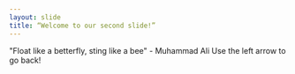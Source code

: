 ```yaml
---
layout: slide
title: “Welcome to our second slide!”
---
```

"Float like a betterfly, sting like a bee" - Muhammad Ali
Use the left arrow to go back!
